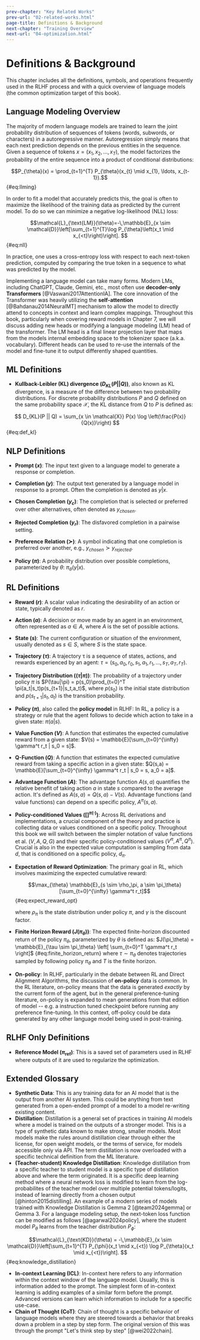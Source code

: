 ```yaml
---
prev-chapter: "Key Related Works"
prev-url: "02-related-works.html"
page-title: Definitions & Background
next-chapter: "Training Overview"
next-url: "04-optimization.html"
---
```


# Definitions & Background

This chapter includes all the definitions, symbols, and operations frequently used in the RLHF process and with a quick overview of language models (the common optimization target of this book).

## Language Modeling Overview

The majority of modern language models are trained to learn the joint probability distribution of sequences of tokens (words, subwords, or characters) in a autoregressive manner. 
Autoregression simply means that each next prediction depends on the previous entities in the sequence.
 Given a sequence of tokens $x = (x_1, x_2, \ldots, x_T)$, the model factorizes the probability of the entire sequence into a product of conditional distributions:

$$P_{\theta}(x) = \prod_{t=1}^{T} P_{\theta}(x_{t} \mid x_{1}, \ldots, x_{t-1}).$$ {#eq:llming}

In order to fit a model that accurately predicts this, the goal is often to maximize the likelihood of the training data as predicted by the current model. 
To do so we can minimize a negative log-likelihood (NLL) loss:

$$\mathcal{L}_{\text{LM}}(\theta)=-\,\mathbb{E}_{x \sim \mathcal{D}}\left[\sum_{t=1}^{T}\log P_{\theta}\left(x_t \mid x_{<t}\right)\right]. $$ {#eq:nll}

In practice, one uses a cross-entropy loss with respect to each next-token prediction, computed by comparing the true token in a sequence to what was predicted by the model.

Implementing a language model can take many forms.
Modern LMs, including ChatGPT, Claude, Gemini, etc., most often use **decoder-only Transformers** [@Vaswani2017AttentionIA].
The core innovation of the Transformer was heavily utilizing the **self-attention** [@Bahdanau2014NeuralMT] mechanism to allow the model to directly attend to concepts in context and learn complex mappings.
Throughout this book, particularly when covering reward models in Chapter 7, we will discuss adding new heads or modifying a language modeling (LM) head of the transformer.
The LM head is a final linear projection layer that maps from the models internal embedding space to the tokenizer space (a.k.a. vocabulary).
Different heads can be used to re-use the internals of the model and fine-tune it to output differently shaped quantities.

## ML Definitions

- **Kullback-Leibler (KL) divergence ($D_{KL}(P || Q)$)**, also known as KL divergence, is a measure of the difference between two probability distributions. 
For discrete probability distributions $P$ and $Q$ defined on the same probability space $\mathcal{X}$, the KL distance from $Q$ to $P$ is defined as:

$$ D_{KL}(P || Q) = \sum_{x \in \mathcal{X}} P(x) \log \left(\frac{P(x)}{Q(x)}\right) $$ {#eq:def_kl}


## NLP Definitions

- **Prompt ($x$)**: The input text given to a language model to generate a response or completion.

- **Completion ($y$)**: The output text generated by a language model in response to a prompt. Often the completion is denoted as $y|x$.

- **Chosen Completion ($y_c$)**: The completion that is selected or preferred over other alternatives, often denoted as $y_{chosen}$.

- **Rejected Completion ($y_r$)**: The disfavored completion in a pairwise setting.

- **Preference Relation ($\succ$)**: A symbol indicating that one completion is preferred over another, e.g., $y_{chosen} \succ y_{rejected}$.

- **Policy ($\pi$)**: A probability distribution over possible completions, parameterized by $\theta$: $\pi_\theta(y|x)$.

## RL Definitions

- **Reward ($r$)**: A scalar value indicating the desirability of an action or state, typically denoted as $r$.

- **Action ($a$)**: A decision or move made by an agent in an environment, often represented as $a \in A$, where $A$ is the set of possible actions.

- **State ($s$)**: The current configuration or situation of the environment, usually denoted as $s \in S$, where $S$ is the state space.

- **Trajectory ($\tau$)**: A trajectory τ is a sequence of states, actions, and rewards experienced by an agent: $\tau = (s_0, a_0, r_0, s_1, a_1, r_1, ..., s_T, a_T, r_T)$. 

- **Trajectory Distribution ($(\tau|\pi)$)**: The probability of a trajectory under policy $\pi$ is $P(\tau|\pi) = p(s_0)\prod_{t=0}^T \pi(a_t|s_t)p(s_{t+1}|s_t,a_t)$, where $p(s_0)$ is the initial state distribution and $p(s_{t+1}|s_t,a_t)$ is the transition probability. 

- **Policy ($\pi$)**, also called the **policy model** in RLHF: In RL, a policy is a strategy or rule that the agent follows to decide which action to take in a given state: $\pi(a|s)$. 

- **Value Function ($V$)**: A function that estimates the expected cumulative reward from a given state: $V(s) = \mathbb{E}[\sum_{t=0}^{\infty} \gamma^t r_t | s_0 = s]$.

- **Q-Function ($Q$)**: A function that estimates the expected cumulative reward from taking a specific action in a given state: $Q(s,a) = \mathbb{E}[\sum_{t=0}^{\infty} \gamma^t r_t | s_0 = s, a_0 = a]$.

- **Advantage Function ($A$)**: The advantage function $A(s,a)$ quantifies the relative benefit of taking action $a$ in state $s$ compared to the average action. It's defined as $A(s,a) = Q(s,a) - V(s)$. Advantage functions (and value functions) can depend on a specific policy, $A^\pi(s,a)$. 

- **Policy-conditioned Values ($[]^{\pi(\cdot)}$)**: Across RL derivations and implementations, a crucial component of the theory and practice is collecting data or values conditioned on a specific policy. Throughout this book we will switch between the simpler notation of value functions et al. ($V,A,Q,G$) and their specific policy-conditioned values ($V^\pi,A^\pi,Q^\pi$). Crucial is also in the expected value computation is sampling from data $d$, that is conditioned on a specific policy, $d_\pi$.

- **Expectation of Reward Optimization**: The primary goal in RL, which involves maximizing the expected cumulative reward:

  $$\max_{\theta} \mathbb{E}_{s \sim \rho_\pi, a \sim \pi_\theta}[\sum_{t=0}^{\infty} \gamma^t r_t]$$ {#eq:expect_reward_opt}

  where $\rho_\pi$ is the state distribution under policy $\pi$, and $\gamma$ is the discount factor.

- **Finite Horizon Reward ($J(\pi_\theta)$)**: The expected finite-horizon discounted return of the policy $\pi_\theta$, parameterized by $\theta$  is defined as:
$J(\pi_\theta) = \mathbb{E}_{\tau \sim \pi_\theta} \left[ \sum_{t=0}^T \gamma^t r_t \right]$ {#eq:finite_horizon_return}
where $\tau \sim \pi_\theta$ denotes trajectories sampled by following policy $\pi_\theta$ and $T$ is the finite horizon.

- **On-policy**: In RLHF, particularly in the debate between RL and Direct Alignment Algorithms, the discussion of **on-policy** data is common. In the RL literature, on-policy means that the data is generated *exactly* by the current form of the agent, but in the general preference-tuning literature, on-policy is expanded to mean generations from that edition of model -- e.g. a instruction tuned checkpoint before running any preference fine-tuning. In this context, off-policy could be data generated by any other language model being used in post-training.

## RLHF Only Definitions

- **Reference Model ($\pi_\text{ref}$)**: This is a saved set of parameters used in RLHF where outputs of it are used to regularize the optimization.

## Extended Glossary

- **Synthetic Data**: This is any training data for an AI model that is the output from another AI system. This could be anything from text generated from a open-ended prompt of a model to a model re-writing existing content.
- **Distillation**: Distillation is a general set of practices in training AI models where a model is trained on the outputs of a stronger model. This is a type of synthetic data known to make strong, smaller models. Most models make the rules around distillation clear through either the license, for open weight models, or the terms of service, for models accessible only via API. The term distillation is now overloaded with a specific technical definition from the ML literature.
- **(Teacher-student) Knowledge Distillation**: Knowledge distillation from a specific teacher to student model is a specific type of distillation above and where the term originated. It is a specific deep learning method where a neural network loss is modified to learn from the log-probabilites of the teacher model over multiple potential tokens/logits, instead of learning directly from a chosen output [@hinton2015distilling]. An example of a modern series of models trained with Knowledge Distillation is Gemma 2 [@team2024gemma] or Gemma 3. For a language modeling setup, the next-token loss function can be modified as follows [@agarwal2024policy], where the student model $P_\theta$ learns from the teacher distribution $P_\phi$:

$$\mathcal{L}_{\text{KD}}(\theta) = -\,\mathbb{E}_{x \sim \mathcal{D}}\left[\sum_{t=1}^{T} P_{\phi}(x_t \mid x_{<t}) \log P_{\theta}(x_t \mid x_{<t})\right]. $$ {#eq:knowledge_distillation}

- **In-context Learning (ICL)**: In-context here refers to any information within the context window of the language model. Usually, this is information added to the prompt. The simplest form of in-context learning is adding examples of a similar form before the prompt. Advanced versions can learn which information to include for a specific use-case.
- **Chain of Thought (CoT)**: Chain of thought is a specific behavior of language models where they are steered towards a behavior that breaks down a problem in a step by step form. The original version of this was through the prompt "Let's think step by step" [@wei2022chain].